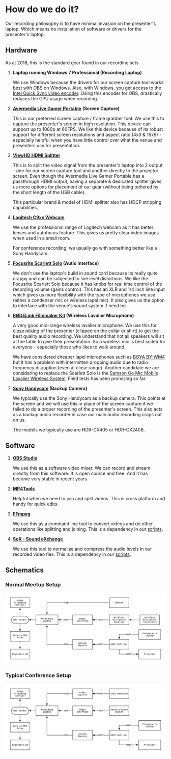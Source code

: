 # How do we do it?

Our recording philosophy is to have minimal invasion on the presenter's laptop. Which means no installation of software or drivers for the presenter's laptop.

## Hardware

As at 2018, this is the standard gear found in our recording sets

1. **Laptop running Windows 7 Professional (Recording Laptop)**
	
	We use Windows because the drivers for our screen capture tool works best with OBS on Windows. Also, with Windows, you get access to the [Intel Quick Sync video encoder](https://en.wikipedia.org/wiki/Intel_Quick_Sync_Video). Using this encoder for OBS, drastically reduces the CPU usage when recording.

2. **[Avermedia Live Gamer Portable](https://www.avermedia.com/gaming/product/game_capture/live_gamer_portable) (Screen Capture)**

	This is our preferred screen capture / frame grabber tool. We use this to capture the presenter's screen in high resolution. This device can support up to 1080p at 60FPS. We like this device because of its robust support for different screen resolutions and aspect ratio (4x3 & 16x9) - especially helpful when you have little control over what the venue and presenters use for presentation.

3. **[ViewHD HDMI Splitter](https://u9ltd.myshopify.com/products/vhd-1x2mn3d)**

	This is to split the video signal from the presenter's laptop into 2 output - one for our screen capture tool and another directly to the projector screen. Even though the Avermedia Live Gamer Portable has a passthrough HDMI output, having a separate & dedicated splitter gives us more options for placement of our gear (without being tethered by the short length of the USB cable).

	This particular brand & model of HDMI splitter also has HDCP stripping capabilities.
	
4. **[Logitech C9xx Webcam](https://www.logitech.com/en-sg/product/c922-pro-stream-webcam)**

	We use the professional range of Logitech webcam as it has better lenses and autofocus feature. This gives us pretty clear video images when used in a small room.

	For conference recording, we usually go with something better like a Sony Handycam.

5. **[Focusrite Scarlett Solo](https://focusrite.com/usb-audio-interface/scarlett/scarlett-solo) (Autio Interface)**

	We don't use the laptop's build in sound card because its really quite crappy and can be subjected to line level distortions. We like the Focusrite Scarlett Solo because it has knobs for real time control of the recording volume (gains control). This has an XLR and 1/4 inch line input which gives us more flexibility with the type of microphones we use (either a condenser mic or wireless lapel mic). It also gives us the option to interface with the venue's sound system if need be.

6. **[RØDELink Filmmaker Kit](http://www.rode.com/wireless/filmmaker) (Wireless Lavalier Microphone)**

	A very good mid-range wireless lavalier microphone. We use this for [close miking](https://ledgernote.com/columns/studio-recording/close-miking/) of the presenter (clipped on the collar or shirt) to get the best quality audio recording. We understand that not all speakers will sit at the table to give their presentation. So a wireless mic is best suited for everyone - especially those who likes to walk around.

	We have considered cheaper lapel microphones such as [BOYA BY-WM4](http://www.boya-mic.com/wirelessmicrophonesystem/517.html) but it has a problem with intermitten dropping audio due to radio frequency disruption (even at close range). Another candidate we are considering to replace the Scarlett Solo is the [Samson Go Mic Mobile Lavalier Wireless System](http://www.samsontech.com/samson/products/wireless-systems/gomicmobile/gomicmobilelavsys/). Field tests has been promising so far.

7. **[Sony Handycam](https://www.sony.com.sg/electronics/camcorders/t/handycam-camcorders) (Backup Camera)**

	We typically use the Sony Handycam as a backup camera. This points at the screen and we will use this in place of the screen capture if we failed to do a proper recording of the presenter's screen. This also acts as a backup audio recorder in case our main audio recording craps out on us.

	The models we typically use are HDR-CX405 or HDR-CX240B.

## Software

1. **[OBS Studio](https://obsproject.com)**

	We use this as a software video mixer. We can record and stream directly from this software. It is open source and free. And it has become very stable in recent years.

2. **[MP4Tools](https://www.mp4joiner.org/en/)**

	Helpful when we need to join and split videos. This is cross platform and handy for quick edits.

3. **[FFmpeg](https://www.ffmpeg.org)**

	We use this as a command line tool to convert videos and do other operations like splitting and joining. This is a dependency in our [scripts](../scripts/).

4. **[SoX - Sound eXchange](http://sox.sourceforge.net)**

	We use this tool to normalize and compress the audio levels in our recorded video fies. This is a dependency in our [scripts](../scripts/).

## Schematics

### Normal Meetup Setup

![Schematics](./meetup_flow_diagram.png)

### Typical Conference Setup

![Schematics](./conference_flow_diagram.png)

